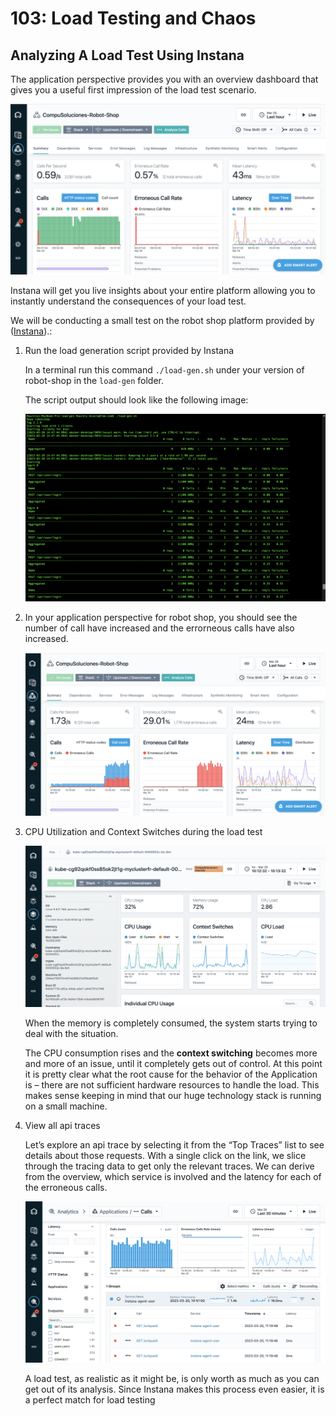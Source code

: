 # 103: Load Testing and Chaos

## Analyzing A Load Test Using Instana

The application perspective provides you with an overview dashboard that gives you a useful first impression of the load test scenario.

![](./images/103/application-perspective.png)

Instana will get you live insights about your entire platform allowing you to instantly understand the consequences of your load test.

We will be conducting a small test on the robot shop platform provided by ([Instana](https://github.com/instana/robot-shop/tree/master/load-gen)).:

1. Run the load generation script provided by Instana

   In a terminal run this command `./load-gen.sh` under your version of robot-shop in the `load-gen` folder.

   The script output should look like the following image:

   ![](./images/103/load-gen-script.png)

2. In your application perspective for robot shop, you should see the number of call have increased and the errorneous calls have also increased.

   ![](./images/103/erroneous-calls.png)

3. CPU Utilization and Context Switches during the load test

   ![](./images/103/cpu-usage.png)

   When the memory is completely consumed, the system starts trying to deal with the situation.

   The CPU consumption rises and the **context switching** becomes more and more of an issue, until it completely gets out of control. At this point it is pretty clear what the root cause for the behavior of the Application is – there are not sufficient hardware resources to handle the load. This makes sense keeping in mind that our huge technology stack is running on a small machine.

4. View all api traces

   Let’s explore an api trace by selecting it from the “Top Traces” list to see details about those requests.
   With a single click on the link, we slice through the tracing data to get only the relevant traces. We can derive from the overview, which service is involved and the latency for each of the erroneous calls.

   ![](./images/103/trace-calls.png)

   A load test, as realistic as it might be, is only worth as much as you can get out of its analysis. Since Instana makes this process even easier, it is a perfect match for load testing
